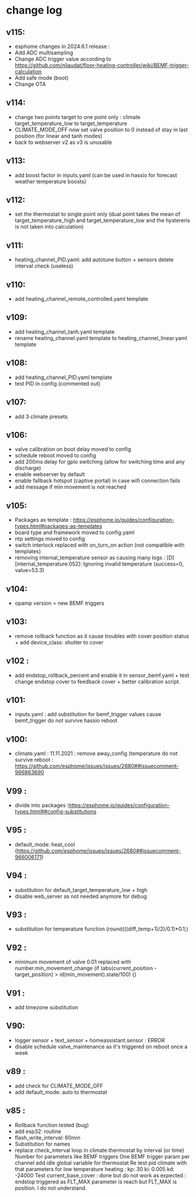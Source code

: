 # change log 
## v115:
* esphome changes in 2024.6.1 release : 
* Add ADC multisampling
* Change ADC trigger value according to https://github.com/nliaudat/floor-heating-controller/wiki/BEMF-trigger-calculation
* Add safe mode (boot)
* Change OTA
## v114:
* change two points target to one point only : climate target_temperature_low to target_temperature
* CLIMATE_MODE_OFF now set valve position to 0 instead of stay in last position (for linear and tanh modes)
* back to webserver v2 as v3 is unusable
## v113:
* add boost factor in inputs.yaml (can be used in hassio for forecast weather temperature boosts)
## v112:
* set the thermostat to single point only (dual point takes the mean of target_temperature_high and target_temperature_low and the hystereris is not taken into calculation)
## v111:
* heating_channel_PID.yaml:
add autotune button + sensors
delete interval check (useless)
## v110:
* add heating_channel_remote_controlled.yaml template
## v109:
* add heating_channel_tanh.yaml template
* rename heating_channel.yaml template to heating_channel_linear.yaml template
## v108:
* add heating_channel_PID.yaml template
* test PID in config (commented out)
## v107:
* add 3 climate presets
## v106:
* valve calibration on boot delay moved to config
* schedule reboot moved to config
* add 200ms delay for gpio switching (allow for switching time and any discharge)
* enable webserver by default
* enable fallback hotspot (captive portal) in case wifi connection fails
* add message if min movement is not reached
## v105:
* Packages as template : https://esphome.io/guides/configuration-types.html#packages-as-templates
* board type and framework moved to config.yaml
* ntp settings moved to config
* switch interlock replaced with on_turn_on action (not compatible with templates)
* removing internal_temperature sensor as causing many logs : [D][internal_temperature:052]: Ignoring invalid temperature (success=0, value=53.3)
## v104:
* opamp version = new BEMF triggers
## v103:
* remove rollback function as it cause troubles with cover position status + add device_class: shutter to cover
## v102 :
* add endstop_rollback_percent and enable it in sensor_bemf.yaml + test change endstop cover to feedback cover + better calibration script.
## v101:
* inputs.yaml : add substitution for bemf_trigger values cause bemf_trigger do not survive hassio reboot
## v100:
* climate.yaml : 11.11.2021 : remove away_config (temperature do not survive reboot : https://github.com/esphome/issues/issues/2680##issuecomment-966863690
## V99 :
* divide into packages :https://esphome.io/guides/configuration-types.html##config-substitutions
## V95 :
* default_mode: heat_cool (https://github.com/esphome/issues/issues/2680##issuecomment-966006171)
## V94 :
* substitution for default_target_temperature_low + high
* disable web_server as not needed anymore for debug
## V93 :
* substitution for temperature function (round(((diff_temp+1)/2)/0.1)*0.1;)
## V92 :
* minimum movement of valve 0.01 replaced with number.min_movement_change (if (abs(current_position - target_position) > id(min_movement).state/100) {)
## V91 :
* add timezone substitution
## V90:
* logger sensor + text_sensor + homeassistant.sensor : ERROR
* disable schedule valve_maintenance as it's triggered on reboot once a week
## v89 : 
* add check for CLIMATE_MODE_OFF 
* add default_mode: auto to thermostat
## v85 :
* Rollback function tested (bug)
* add esp32: routine
* flash_write_interval: 60min
* Substitution for names
* replace check_interval loop in climate.thermostat by interval (or time)
Number for parameters like BEMF triggers
One BEMF trigger param per channel
add idle global variable for thermostat
Re test pid climate with that parameters  for low temperature heating :  kp: 30 ki: 0.005 kd: -24000
Test current_base_cover : done but do not work  as expected : endstop triggered as FLT_MAX parameter is reach but FLT_MAX is position. I do not understand.
